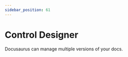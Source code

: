 ```yaml
---
sidebar_position: 61
---
```


# Control Designer

Docusaurus can manage multiple versions of your docs.